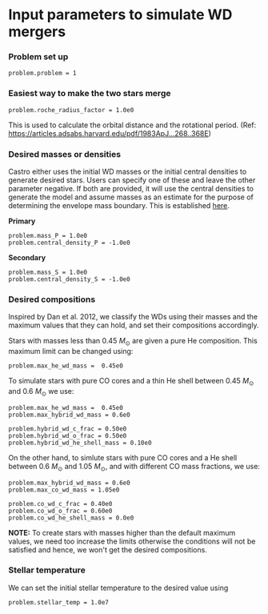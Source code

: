 # Input parameters to simulate WD mergers

### Problem set up
```
problem.problem = 1
```
### Easiest way to make the two stars merge

```
problem.roche_radius_factor = 1.0e0
```
This is used to calculate the orbital distance and the rotational period. (Ref: https://articles.adsabs.harvard.edu/pdf/1983ApJ...268..368E)

### Desired masses or densities

Castro either uses the initial WD masses or the initial central densities to generate desired stars. Users can specify one of these and leave the other parameter negative. If both are provided, it will use the central densities to generate the model and assume masses as an estimate for the purpose of determining the envelope mass boundary. This is established [here](https://github.com/AMReX-Astro/Castro/blob/10534968cf09ba73f1044186389740559adc4188/Util/model_parser/model_parser.H#L208).

**Primary**
```
problem.mass_P = 1.0e0
problem.central_density_P = -1.0e0
```

**Secondary**
```
problem.mass_S = 1.0e0
problem.central_density_S = -1.0e0
```

### Desired compositions

Inspired by Dan et al. 2012, we classify the WDs using their masses and the maximum values that they can hold, and set their compositions accordingly. 

Stars with masses less than 0.45 $M_{\odot}$ are given a pure He composition. This maximum limit can be changed using:
```
problem.max_he_wd_mass =  0.45e0
```

To simulate stars with pure CO cores and a thin He shell between 0.45 $M_{\odot}$ and 0.6 $M_{\odot}$ we use:

```
problem.max_he_wd_mass =  0.45e0
problem.max_hybrid_wd_mass = 0.6e0 

problem.hybrid_wd_c_frac = 0.50e0
problem.hybrid_wd_o_frac = 0.50e0
problem.hybrid_wd_he_shell_mass = 0.10e0
```
On the other hand, to simlute stars with pure CO cores and a He shell between 0.6 $M_{\odot}$ and 1.05 $M_{\odot}$, and with different CO mass fractions, we use:
```
problem.max_hybrid_wd_mass = 0.6e0
problem.max_co_wd_mass = 1.05e0

problem.co_wd_c_frac = 0.40e0
problem.co_wd_o_frac = 0.60e0
problem.co_wd_he_shell_mass = 0.0e0
```
**NOTE:** To create stars with masses higher than the default maximum values, we need too increase the limits otherwise the conditions will not be satisfied and hence, we won't get the desired compositions. 

### Stellar temperature
We can set the initial stellar temperature to the desired value using 
```
problem.stellar_temp = 1.0e7
```